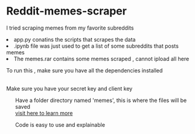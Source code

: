 # Reddit-memes-scraper
I tried scraping memes from my favorite subreddits 
<br>
<li>app.py conatins the scripts that scrapes the data</li>
<li>.ipynb file was just used to get a list of some subreddits that posts memes
<li>The memes.rar contains some memes scraped , cannot ipload all here
 
<p> To run this , make sure you have all the dependencies installed </p>
<br>
Make sure you have your secret key and client key
<p>
<ol> Have a folder directory named 'memes', this is where the files will be saved
 <br>
<a href='https://medium.com/@plog397/webscraping-reddit-python-reddit-api-wrapper-praw-tutorial-for-windows-a9106397d75e'>visit here to learn more </a>
<br>
<p>Code is easy to use and explainable</p>
 </p>
